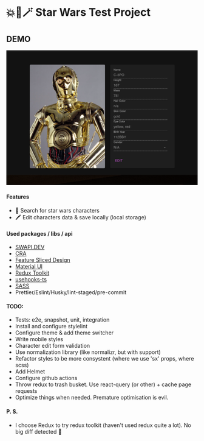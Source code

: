 # 💥🤖🪄 Star Wars Test Project 

## DEMO
![C3-PO demo](/public/screenshots/demo-c3po.png?raw=true "C3-PO")

#### Features
* 🔎 Search for star wars characters
* 🖍 Edit characters data & save locally (local storage)


#### Used packages / libs / api
* [SWAPI.DEV](https://swapi.dev/)
* [CRA](https://github.com/facebook/create-react-app)
* [Feature Sliced Design](https://feature-sliced.design/ru/docs/)
* [Material UI](https://mui.com/material-ui/getting-started/overview/)
* [Redux Toolkit](https://redux-toolkit.js.org/)
* [usehooks-ts](https://usehooks-ts.com/)
* [SASS](https://sass-lang.com/)
* Prettier/Eslint/Husky/lint-staged/pre-commit

#### TODO:
* Tests: e2e, snapshot, unit, integration
* Install and configure stylelint
* Configure theme & add theme switcher
* Write mobile styles
* Character edit form validation
* Use normalization library (like normalizr, but with support)
* Refactor styles to be more consystent (where we use 'sx' props, where scss)
* Add Helmet
* Configure github actions
* Throw redux to trash busket. Use react-query (or other) + cache page requests
* Optimize things when needed. Premature optimisation is evil.

#### P. S.
* I choose Redux to try redux toolkit (haven't used redux quite a lot). No big diff detected 🙂